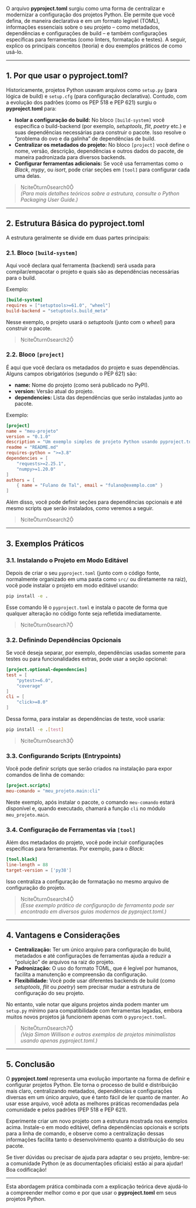 O arquivo **pyproject.toml** surgiu como uma forma de centralizar e modernizar a configuração dos projetos Python. Ele permite que você defina, de maneira declarativa e em um formato legível (TOML), informações essenciais sobre o seu projeto – como metadados, dependências e configurações de build – e também configurações específicas para ferramentas (como linters, formatação e testes). A seguir, explico os principais conceitos (teoria) e dou exemplos práticos de como usá-lo.

---

## 1. Por que usar o pyproject.toml?

Historicamente, projetos Python usavam arquivos como `setup.py` (para lógica de build) e `setup.cfg` (para configuração declarativa). Contudo, com a evolução dos padrões (como os PEP 518 e PEP 621) surgiu o **pyproject.toml** para:
- **Isolar a configuração do build:** No bloco `[build-system]` você especifica o build-backend (por exemplo, _setuptools_, _flit_, _poetry_ etc.) e suas dependências necessárias para construir o pacote. Isso resolve o “problema do ovo e da galinha” de dependências de build.  
- **Centralizar os metadados do projeto:** No bloco `[project]` você define o nome, versão, descrição, dependências e outros dados do pacote, de maneira padronizada para diversos backends.  
- **Configurar ferramentas adicionais:** Se você usa ferramentas como o _Black_, _mypy_, ou _isort_, pode criar seções em `[tool]` para configurar cada uma delas.

> citeturn0search0  
> *(Para mais detalhes teóricos sobre a estrutura, consulte o Python Packaging User Guide.)*

---

## 2. Estrutura Básica do pyproject.toml

A estrutura geralmente se divide em duas partes principais:

### 2.1. Bloco `[build-system]`
Aqui você declara qual ferramenta (backend) será usada para compilar/empacotar o projeto e quais são as dependências necessárias para o build.

Exemplo:
```toml
[build-system]
requires = ["setuptools>=61.0", "wheel"]
build-backend = "setuptools.build_meta"
```
Nesse exemplo, o projeto usará o _setuptools_ (junto com o _wheel_) para construir o pacote.  
> citeturn0search2

### 2.2. Bloco `[project]`
É aqui que você declara os metadados do projeto e suas dependências. Alguns campos obrigatórios (segundo o PEP 621) são:
- **name:** Nome do projeto (como será publicado no PyPI).
- **version:** Versão atual do projeto.
- **dependencies:** Lista das dependências que serão instaladas junto ao pacote.

Exemplo:
```toml
[project]
name = "meu-projeto"
version = "0.1.0"
description = "Um exemplo simples de projeto Python usando pyproject.toml"
readme = "README.md"
requires-python = ">=3.8"
dependencies = [
    "requests>=2.25.1",
    "numpy>=1.20.0"
]
authors = [
    { name = "Fulano de Tal", email = "fulano@exemplo.com" }
]
```
Além disso, você pode definir seções para dependências opcionais e até mesmo scripts que serão instalados, como veremos a seguir.  
> citeturn0search2

---

## 3. Exemplos Práticos

### 3.1. Instalando o Projeto em Modo Editável

Depois de criar o seu `pyproject.toml` (junto com o código fonte, normalmente organizado em uma pasta como `src/` ou diretamente na raiz), você pode instalar o projeto em modo editável usando:
```bash
pip install -e .
```
Esse comando lê o `pyproject.toml` e instala o pacote de forma que qualquer alteração no código fonte seja refletida imediatamente.  
> citeturn0search7

### 3.2. Definindo Dependências Opcionais

Se você deseja separar, por exemplo, dependências usadas somente para testes ou para funcionalidades extras, pode usar a seção opcional:
```toml
[project.optional-dependencies]
test = [
    "pytest>=6.0",
    "coverage"
]
cli = [
    "click>=8.0"
]
```
Dessa forma, para instalar as dependências de teste, você usaria:
```bash
pip install -e .[test]
```
> citeturn0search3

### 3.3. Configurando Scripts (Entrypoints)

Você pode definir scripts que serão criados na instalação para expor comandos de linha de comando:
```toml
[project.scripts]
meu-comando = "meu_projeto.main:cli"
```
Neste exemplo, após instalar o pacote, o comando `meu-comando` estará disponível e, quando executado, chamará a função `cli` no módulo `meu_projeto.main`.

### 3.4. Configuração de Ferramentas via `[tool]`

Além dos metadados do projeto, você pode incluir configurações específicas para ferramentas. Por exemplo, para o _Black_:
```toml
[tool.black]
line-length = 88
target-version = ['py38']
```
Isso centraliza a configuração de formatação no mesmo arquivo de configuração do projeto.

> citeturn0search4  
> *(Esse exemplo prático de configuração de ferramenta pode ser encontrado em diversos guias modernos de pyproject.toml.)*

---

## 4. Vantagens e Considerações

- **Centralização:** Ter um único arquivo para configuração do build, metadados e até configurações de ferramentas ajuda a reduzir a "poluição" de arquivos na raiz do projeto.
- **Padronização:** O uso do formato TOML, que é legível por humanos, facilita a manutenção e compreensão da configuração.
- **Flexibilidade:** Você pode usar diferentes backends de build (como _setuptools_, _flit_ ou _poetry_) sem precisar mudar a estrutura de configuração do seu projeto.

No entanto, vale notar que alguns projetos ainda podem manter um `setup.py` mínimo para compatibilidade com ferramentas legadas, embora muitos novos projetos já funcionem apenas com o `pyproject.toml`.

> citeturn0search7  
> *(Veja Simon Willison e outros exemplos de projetos minimalistas usando apenas pyproject.toml.)*

---

## 5. Conclusão

O **pyproject.toml** representa uma evolução importante na forma de definir e configurar projetos Python. Ele torna o processo de build e distribuição mais claro, centralizando metadados, dependências e configurações diversas em um único arquivo, que é tanto fácil de ler quanto de manter. Ao usar esse arquivo, você adota as melhores práticas recomendadas pela comunidade e pelos padrões (PEP 518 e PEP 621).

Experimente criar um novo projeto com a estrutura mostrada nos exemplos acima. Instale-o em modo editável, defina dependências opcionais e scripts para a linha de comando, e observe como a centralização dessas informações facilita tanto o desenvolvimento quanto a distribuição do seu pacote.

Se tiver dúvidas ou precisar de ajuda para adaptar o seu projeto, lembre-se: a comunidade Python (e as documentações oficiais) estão aí para ajudar! Boa codificação!

---

Esta abordagem prática combinada com a explicação teórica deve ajudá-lo a compreender melhor como e por que usar o **pyproject.toml** em seus projetos Python.